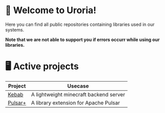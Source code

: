 # 👋 Welcome to Uroria!

Here you can find all public repositories containing libraries used in our systems.

**Note that we are not able to support you if errors occurr while using our libraries.**

# 🖥 Active projects
| Project | Usecase |
| --- | --- |
| [Kebab](https://github.com/uroria/kebab) | A lightweight minecraft backend server |
| [Pulsar+](https://github.com/uroria/pulsarplus) | A library extension for Apache Pulsar |

